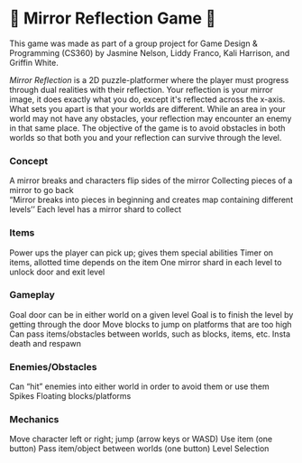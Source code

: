 # 🔷 Mirror Reflection Game 🔷

This game was made as part of a group project for Game Design & Programming (CS360) by Jasmine Nelson, Liddy Franco, Kali Harrison, and Griffin White.

_Mirror Reflection_ is a 2D puzzle-platformer where the player must progress through dual realities with their reflection. Your reflection is your mirror image, it does exactly what you do, except it's reflected across the x-axis. What sets you apart is that your worlds are different. While an area in your world may not have any obstacles, your reflection may encounter an enemy in that same place. The objective of the game is to avoid obstacles in both worlds so that both you and your reflection can survive through the level. 

### Concept
A mirror breaks and characters flip sides of the mirror 
Collecting pieces of a mirror to go back    
“Mirror breaks into pieces in beginning and creates map containing different levels’’ 
Each level has a mirror shard to collect 

### Items
Power ups the player can pick up; gives them special abilities
Timer on items, allotted time depends on the item
One mirror shard in each level to unlock door and exit level


### Gameplay
Goal door can be in either world on a given level
Goal is to finish the level by getting through the door
Move blocks to jump on platforms that are too high
Can pass items/obstacles between worlds, such as blocks, items, etc.
Insta death and respawn

### Enemies/Obstacles
Can “hit” enemies into either world in order to avoid them or use them
Spikes
Floating blocks/platforms

### Mechanics
Move character left or right; jump (arrow keys or WASD)
Use item (one button)
Pass item/object between worlds (one button)
Level Selection
